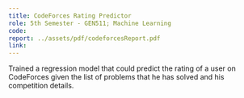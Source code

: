 ```yaml
---
title: CodeForces Rating Predictor
role: 5th Semester - GEN511; Machine Learning
code:
report: ../assets/pdf/codeforcesReport.pdf
link:
---
```

Trained a regression model that could predict the rating of a user on CodeForces given the list of problems that he has solved and his competition details.